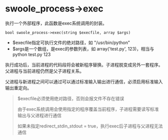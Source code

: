 # **swoole\_process-&gt;exec**

执行一个外部程序，此函数是exec系统调用的封装。

```
bool swoole_process->exec(string $execfile, array $args)

```

* $execfile指定可执行文件的绝对路径，如 "\/usr\/bin\/python"
* $args是一个数组，是exec的参数列表，如 array\('test.py', 123\)，相当与python test.py 123

执行成功后，当前进程的代码段将会被新程序替换。子进程脱变成另外一套程序。父进程与当前进程仍然是父子进程关系。

父进程与新进程之间可以通过可以通过标准输入输出进行通信，必须启用标准输入输出重定向。

> $execfile必须使用绝对路径，否则会报文件不存在错误
> 
> 由于exec系统调用会使用指定的程序覆盖当前程序，子进程需要读写标准输出与父进程进行通信
> 
> 如果未指定redirect\_stdin\_stdout = true，执行exec后子进程与父进程无法通信



